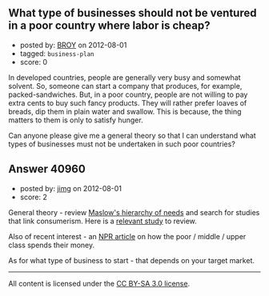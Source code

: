 ## What type of businesses should not be ventured in a poor country where labor is cheap?

- posted by: [BROY](https://stackexchange.com/users/-1/19026-broy) on 2012-08-01
- tagged: `business-plan`
- score: 0

In developed countries, people are generally very busy and somewhat solvent. So, someone can start a company that produces, for example, packed-sandwiches. But, in a poor country, people are not willing to pay extra cents to buy such fancy products. They will rather prefer loaves of breads, dip them in plain water and swallow. This is because, the thing matters to them is only to satisfy hunger.

Can anyone please give me a general theory so that I can understand what types of businesses must not be undertaken in such poor countries?




## Answer 40960

- posted by: [jimg](https://stackexchange.com/users/-1/2380-jimg) on 2012-08-01
- score: 2

<p>General theory - review <a href="http://en.wikipedia.org/wiki/Maslow%27s_hierarchy_of_needs" rel="nofollow">Maslow's hierarchy of needs</a> and search for studies that link consumerism.  Here is a <a href="http://mpra.ub.uni-muenchen.de/13090/" rel="nofollow">relevant study</a> to review.</p>

<p>Also of recent interest - an <a href="http://www.npr.org/blogs/money/2012/08/01/157664524/how-the-poor-the-middle-class-and-the-rich-spend-their-money" rel="nofollow">NPR article</a> on how the poor / middle / upper class spends their money. </p>

<p>As for what type of business to start - that depends on your target market.</p>




---

All content is licensed under the [CC BY-SA 3.0 license](https://creativecommons.org/licenses/by-sa/3.0/).
